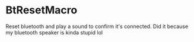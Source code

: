 # BtResetMacro
Reset bluetooth and play a sound to confirm it's connected. Did it because my bluetooth speaker is kinda stupid lol
